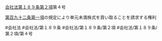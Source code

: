 [会社法第１８９条第２項](会社法＿＿＿＿第１８９条第２項)第４号

[第百九十二条第一項](会社法＿＿＿＿第１９２条第１項)の規定により単元未満株式を買い取ることを請求する権利


#会社法
#会社法/第１８９条
#会社法/第１８９条/第２項
#会社法/第１８９条/第２項/第４号
